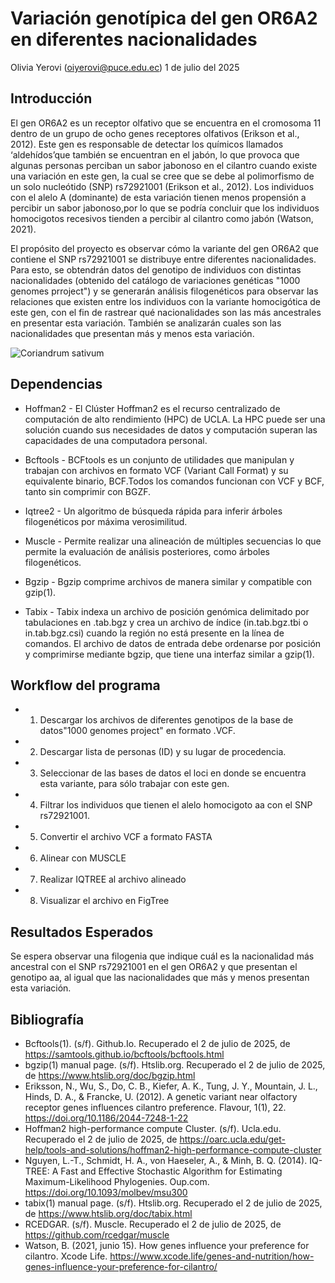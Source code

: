 # Variación genotípica del gen OR6A2 en diferentes nacionalidades 

Olivia Yerovi (oiyerovi@puce.edu.ec)
1 de julio del 2025

## Introducción

El gen OR6A2 es un receptor olfativo que se encuentra en el cromosoma 11 dentro de un grupo de ocho genes receptores 
olfativos (Erikson et al., 2012). Este gen es responsable de detectar los químicos llamados ‘aldehídos’que también se encuentran en el jabón, 
lo que provoca que algunas personas perciban un sabor jabonoso en el cilantro cuando existe una variación en este gen, 
la cual se cree que se debe al polimorfismo de un solo nucleótido (SNP) rs72921001 (Erikson et al., 2012).
Los individuos con el alelo A (dominante) de esta variación tienen menos propensión a percibir 
un sabor jabonoso,por lo que se podría concluir que los individuos homocigotos recesivos tienden a percibir 
al cilantro como jabón (Watson, 2021).

El propósito del proyecto es observar cómo la variante del gen OR6A2 que contiene el SNP rs72921001 se distribuye
entre diferentes nacionalidades. Para esto, se obtendrán datos del genotipo de individuos con distintas
nacionalidades (obtenido del catálogo de variaciones genéticas "1000 genomes prroject") y se generarán análisis filogenéticos para observar las relaciones que existen entre los individuos
con la variante homocigótica de este gen, con el fin de rastrear qué nacionalidades son las más ancestrales en 
presentar esta variación. También se analizarán cuales son las nacionalidades que presentan más y menos esta
variación. 

![_Coriandrum sativum_](https://www.hola.com/horizon/landscape/82af1a662e49-portada-age-t.jpg)

## Dependencias

* Hoffman2 - El Clúster Hoffman2 es el recurso centralizado de computación de alto rendimiento (HPC) de UCLA. 
La HPC puede ser una solución cuando sus necesidades de datos y computación superan las capacidades de 
una computadora personal. 

* Bcftools - BCFtools es un conjunto de utilidades que manipulan y trabajan con archivos en formato VCF
(Variant Call Format) y su equivalente binario, BCF.Todos los comandos funcionan con VCF y BCF, tanto sin comprimir con BGZF.  
 
* Iqtree2 - Un algoritmo de búsqueda rápida para inferir árboles filogenéticos por máxima verosimilitud. 

* Muscle - Permite realizar una alineación de múltiples secuencias lo que permite la evaluación de 
análisis posteriores, como árboles filogenéticos. 

* Bgzip - Bgzip comprime archivos de manera similar y compatible con gzip(1). 

* Tabix - Tabix indexa un archivo de posición genómica delimitado por tabulaciones en .tab.bgz y crea un archivo de índice (in.tab.bgz.tbi o in.tab.bgz.csi) cuando la región no está presente en la línea de comandos. El archivo de datos de entrada debe ordenarse por posición y comprimirse mediante bgzip, que tiene una interfaz similar a gzip(1).

## Workflow del programa

- 1. Descargar los archivos de diferentes genotipos de la base de datos"1000 genomes project" en formato .VCF.
- 2. Descargar lista de personas (ID) y su lugar de procedencia. 
- 3. Seleccionar de las bases de datos el loci en donde se encuentra esta variante, para sólo trabajar con este gen.
- 4. Filtrar los individuos que tienen el alelo homocigoto aa con el SNP rs72921001.
- 5. Convertir el archivo VCF a formato FASTA
- 6. Alinear con MUSCLE
- 7. Realizar IQTREE al archivo alineado 
- 8. Visualizar el archivo en FigTree

## Resultados Esperados

Se espera observar una filogenia que indique cuál es la nacionalidad más ancestral con el SNP rs72921001 en el gen 
OR6A2 y que presentan el genotipo aa, al igual que las nacionalidades que más y menos presentan esta variación. 


## Bibliografía

* Bcftools(1). (s/f). Github.Io. Recuperado el 2 de julio de 2025, de https://samtools.github.io/bcftools/bcftools.html
* bgzip(1) manual page. (s/f). Htslib.org. Recuperado el 2 de julio de 2025, de https://www.htslib.org/doc/bgzip.html
* Eriksson, N., Wu, S., Do, C. B., Kiefer, A. K., Tung, J. Y., Mountain, J. L., Hinds, D. A., & Francke, U. (2012). A genetic variant near olfactory receptor genes influences cilantro preference. Flavour, 1(1), 22. https://doi.org/10.1186/2044-7248-1-22
* Hoffman2 high-performance compute Cluster. (s/f). Ucla.edu. Recuperado el 2 de julio de 2025, de https://oarc.ucla.edu/get-help/tools-and-solutions/hoffman2-high-performance-compute-cluster
* Nguyen, L.-T., Schmidt, H. A., von Haeseler, A., & Minh, B. Q. (2014). IQ-TREE: A Fast and Effective Stochastic Algorithm for Estimating Maximum-Likelihood Phylogenies. Oup.com. https://doi.org/10.1093/molbev/msu300
* tabix(1) manual page. (s/f). Htslib.org. Recuperado el 2 de julio de 2025, de https://www.htslib.org/doc/tabix.html
* RCEDGAR. (s/f). Muscle. Recuperado el 2 de julio de 2025, de https://github.com/rcedgar/muscle
* Watson, B. (2021, junio 15). How genes influence your preference for cilantro. Xcode Life. https://www.xcode.life/genes-and-nutrition/how-genes-influence-your-preference-for-cilantro/


